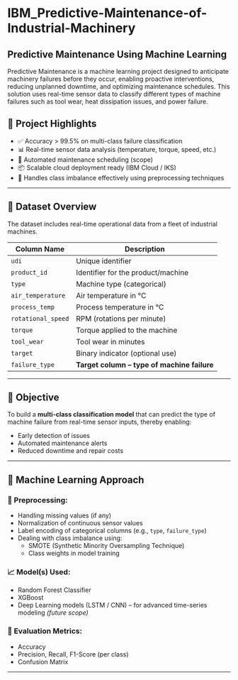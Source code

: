 # IBM_Predictive-Maintenance-of-Industrial-Machinery

## Predictive Maintenance Using Machine Learning

Predictive Maintenance is a machine learning project designed to anticipate machinery failures before they occur, enabling proactive interventions, reducing unplanned downtime, and optimizing maintenance schedules. This solution uses real-time sensor data to classify different types of machine failures such as tool wear, heat dissipation issues, and power failure.

## 🚀 Project Highlights

- ✅ Accuracy > 99.5% on multi-class failure classification
- 📊 Real-time sensor data analysis (temperature, torque, speed, etc.)
- 🔄 Automated maintenance scheduling (scope)
- 📦 Scalable cloud deployment ready (IBM Cloud / IKS)
- 🧠 Handles class imbalance effectively using preprocessing techniques

---

## 📂 Dataset Overview

The dataset includes real-time operational data from a fleet of industrial machines.

| Column Name          | Description                                  |
|----------------------|----------------------------------------------|
| `udi`                | Unique identifier                            |
| `product_id`         | Identifier for the product/machine           |
| `type`               | Machine type (categorical)                   |
| `air_temperature`    | Air temperature in °C                        |
| `process_temp`       | Process temperature in °C                    |
| `rotational_speed`   | RPM (rotations per minute)                   |
| `torque`             | Torque applied to the machine                |
| `tool_wear`          | Tool wear in minutes                         |
| `target`             | Binary indicator (optional use)             |
| `failure_type`       | **Target column – type of machine failure**  |

---

## 🎯 Objective

To build a **multi-class classification model** that can predict the type of machine failure from real-time sensor inputs, thereby enabling:

- Early detection of issues
- Automated maintenance alerts
- Reduced downtime and repair costs

---

## 🧠 Machine Learning Approach

### 🔎 Preprocessing:
- Handling missing values (if any)
- Normalization of continuous sensor values
- Label encoding of categorical columns (e.g., `type`, `failure_type`)
- Dealing with class imbalance using:
  - SMOTE (Synthetic Minority Oversampling Technique)
  - Class weights in model training

### 📈 Model(s) Used:
- Random Forest Classifier
- XGBoost
- Deep Learning models (LSTM / CNN) – for advanced time-series modeling *(future scope)*

### 🧪 Evaluation Metrics:
- Accuracy
- Precision, Recall, F1-Score (per class)
- Confusion Matrix

---

